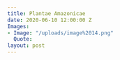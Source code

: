 ```yaml
---
title: Plantae Amazonicae
date: 2020-06-10 12:00:00 Z
Images:
- Image: "/uploads/image%2014.png"
  Quote: 
layout: post
---
```


